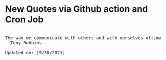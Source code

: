 # New Quotes via Github action and Cron Job

<pre>
<!-- #quote -->
The way we communicate with others and with ourselves ultimately determines the quality of our lives.
- Tony Robbins

Updated on: [9/30/2021]
<!-- #quoteEnd -->
</pre>
